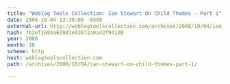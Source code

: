 ```yaml
---
title: "Weblog Tools Collection: Ian Stewart On Child Themes - Part 1"
date: 2008-10-04 13:30:05 -0500
external-url: http://weblogtoolscollection.com/archives/2008/10/04/ian-stewart-on-child-themes-part-1/
hash: 7b2ef169ba639d1e02672a0a42f941d0
year: 2008
month: 10
scheme: http
host: weblogtoolscollection.com
path: /archives/2008/10/04/ian-stewart-on-child-themes-part-1/

---
```



